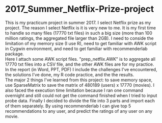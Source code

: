 # 2017_Summer_Netflix-Prize-project
This is my practicum project in summer 2017. I select Netflix prize as my project.
The reason I select Netflix is it is very new to me. It is my first time to handle so many files (17770 txt files) 
in such a big size (more than 100 million ratings, the aggregated file larger than 2GB). I need to conside the limitation of my memory size (I use R), need to get familiar with AWK script 
in Cygwin environment, and need to get familiar with recommenderlab package.  
Here I attach some AWK script files. "prep_netflix.AWK" is to aggregate all 17770 txt files into a CSV file, and the other AWK files are for my practice.   
In the report (in Word, PPT, PDF) I include the challenges I've encountered, the solutions I've done, my R code practice, and the the results.  
The major 2 things I've learned from this project: to save memory space, use SparseMatrix to save the matrix of 480189 (users) x 17770 (movies). I also faced the execution time limitation because I ran one command overnight and still could not get the command finished when I tried to input probe data. Finally I decided to divide the file into 3 parts and import each of them separately. 
By using recommenderlab I can give top 5 recommendations to any user, and predict the ratings of any user on any movie. 
